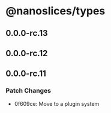 # @nanoslices/types

## 0.0.0-rc.13

## 0.0.0-rc.12

## 0.0.0-rc.11

### Patch Changes

- 0f609ce: Move to a plugin system
